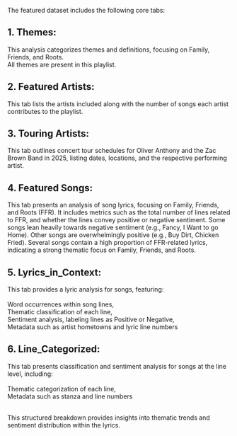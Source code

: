 The featured dataset includes the following core tabs:

## 1. Themes: 
This analysis categorizes themes and definitions, focusing on Family, Friends, and Roots.
<br> All themes are present in this playlist.

## 2. Featured Artists:
This tab lists the artists included along with the number of songs each artist contributes to the playlist.

## 3. Touring Artists:
This tab outlines concert tour schedules for Oliver Anthony and the Zac Brown Band in 2025, listing dates, locations, and the respective performing artist.

## 4. Featured Songs: 
This tab presents an analysis of song lyrics, focusing on Family, Friends, and Roots (FFR).
It includes metrics such as the total number of lines related to FFR, and whether the lines convey positive or negative sentiment.
Some songs lean heavily towards negative sentiment (e.g., Fancy, I Want to go Home).
Other songs are overwhelmingly positive (e.g., Buy Dirt, Chicken Fried).
Several songs contain a high proportion of FFR-related lyrics, indicating a strong thematic focus on Family, Friends, and Roots.

## 5. Lyrics_in_Context:
This tab provides a lyric analysis for songs, featuring: <br>
<br> Word occurrences within song lines,
<br> Thematic classification of each line,
<br> Sentiment analysis, labeling lines as Positive or Negative,
<br> Metadata such as artist hometowns and lyric line numbers

## 6. Line_Categorized:
This tab presents classification and sentiment analysis for songs at the line level, including: <br>
<br> Thematic categorization of each line,
<br> Metadata such as stanza and line numbers

<br> This structured breakdown provides insights into thematic trends and sentiment distribution within the lyrics.







